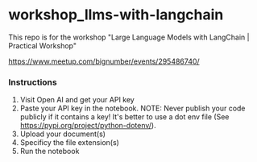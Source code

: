 # workshop_llms-with-langchain
This repo is for the workshop "Large Language Models with LangChain | Practical Workshop"

https://www.meetup.com/bignumber/events/295486740/

### Instructions
1. Visit Open AI and get your API key
2. Paste your API key in the notebook. NOTE: Never publish your code publicly if it contains a key! It's better to use a dot env file (See https://pypi.org/project/python-dotenv/).
3. Upload your document(s)
4. Specificy the file extension(s)
5. Run the notebook
